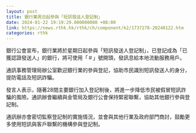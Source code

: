 ```yaml
---
layout: post
title: 銀行業周日起參與「短訊發送人登記制」
date: 2024-01-22 19:19:29.000000000 +08:00
link: https://news.rthk.hk/rthk/ch/component/k2/1737278-20240122.htm
categories: rthk
---
```


銀行公會宣布，銀行業將於星期日起參與「短訊發送人登記制」，已登記成為「已獲認證發送人」的銀行，將可使用「＃」號開頭，發訊息給本地流動服務用戶。

通訊事務管理局辦公室歡迎銀行業的參與登記，協助市民識別短訊發送人的身分，提防電話及短訊詐騙。

發言人表示，隨著28間主要銀行加入登記制後，將進一步降低市民被假冒短訊詐騙的風險。通訊辦會繼續與金管局及銀行公會保持緊密聯繫，協助其他銀行參與登記制。

通訊辦亦會密切監察登記制的實施情況，並會與其他行業及政府部門商討，鼓勵更多使用短訊與客戶聯繫的機構參與登記制。
